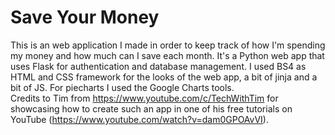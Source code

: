 # Save Your Money<br/>
This is an web application I made in order to keep track of how I'm spending my money and how much can I save each month. It's a Python web app that uses Flask for authentication and database management. I used BS4 as HTML and CSS framework for the looks of the web app, a bit of jinja and a bit of JS. For piecharts I used the Google Charts tools.<br/>
Credits to Tim from https://www.youtube.com/c/TechWithTim for showcasing how to create such an app in one of his free tutorials on YouTube (https://www.youtube.com/watch?v=dam0GPOAvVI). <br/>



